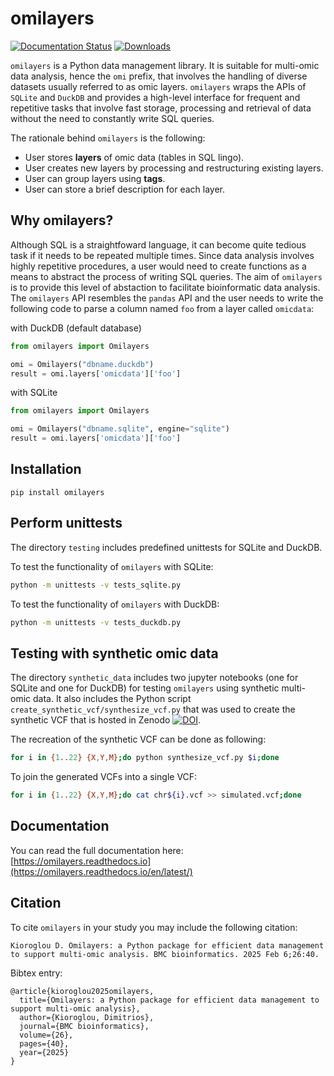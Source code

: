# omilayers

[![Documentation Status](https://readthedocs.org/projects/pip/badge/?version=stable)](https://pip.pypa.io/en/stable/?badge=stable) [![Downloads](https://static.pepy.tech/badge/omilayers)](https://pepy.tech/project/omilayers)

``omilayers`` is a Python data management library. It is suitable for multi-omic data analysis, hence the `omi` prefix, that involves the handling of diverse datasets usually referred to as omic layers. `omilayers` wraps the APIs of `SQLite` and `DuckDB` and provides a high-level interface for frequent and repetitive tasks that involve fast storage, processing and retrieval of data without the need to constantly write SQL queries.

The rationale behind `omilayers` is the following:

* User stores **layers** of omic data (tables in SQL lingo).
* User creates new layers by processing and restructuring existing layers.
* User can group layers using **tags**.
* User can store a brief description for each layer.


## Why omilayers?

Although SQL is a straightfoward language, it can become quite tedious task if it needs to be repeated multiple times. Since data analysis involves highly repetitive procedures, a user would need to create functions as a means to abstract the process of writing SQL queries. The aim of `omilayers` is to provide this level of abstaction to facilitate bioinformatic data analysis. The `omilayers` API resembles the `pandas` API and the user needs to write the following code to parse a column named `foo` from a layer called `omicdata`:

with DuckDB (default database)
```python
from omilayers import Omilayers

omi = Omilayers("dbname.duckdb")
result = omi.layers['omicdata']['foo']
```

with SQLite
```python
from omilayers import Omilayers

omi = Omilayers("dbname.sqlite", engine="sqlite")
result = omi.layers['omicdata']['foo']
```


## Installation

```
pip install omilayers
```

## Perform unittests
The directory `testing` includes predefined unittests for SQLite and DuckDB. 

To test the functionality of `omilayers` with SQLite:
```bash
python -m unittests -v tests_sqlite.py
```

To test the functionality of `omilayers` with DuckDB:
```bash
python -m unittests -v tests_duckdb.py
```


## Testing with synthetic omic data

The directory `synthetic_data` includes two jupyter notebooks (one for SQLite and one for DuckDB) for testing `omilayers` using synthetic multi-omic data. It also includes the Python script `create_synthetic_vcf/synthesize_vcf.py` that was used to create the synthetic VCF that is hosted in Zenodo [![DOI](https://zenodo.org/badge/DOI/10.5281/zenodo.12790872.svg)](https://doi.org/10.5281/zenodo.12790872).

The recreation of the synthetic VCF can be done as following:
```bash
for i in {1..22} {X,Y,M};do python synthesize_vcf.py $i;done
```

To join the generated VCFs into a single VCF:
```bash
for i in {1..22} {X,Y,M};do cat chr${i}.vcf >> simulated.vcf;done
```


## Documentation

You can read the full documentation here: [https://omilayers.readthedocs.io](https://omilayers.readthedocs.io/en/latest/)

## Citation

To cite `omilayers` in your study you may include the following citation:
```
Kioroglou D. Omilayers: a Python package for efficient data management to support multi-omic analysis. BMC bioinformatics. 2025 Feb 6;26:40.
```

Bibtex entry:
```
@article{kioroglou2025omilayers,
  title={Omilayers: a Python package for efficient data management to support multi-omic analysis},
  author={Kioroglou, Dimitrios},
  journal={BMC bioinformatics},
  volume={26},
  pages={40},
  year={2025}
}
```

